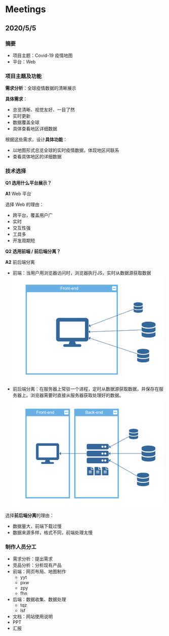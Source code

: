 # Meetings

## 2020/5/5

### 摘要

- 项目主题：Covid-19 疫情地图
- 平台：Web

### 项目主题及功能

**需求分析**：全球疫情数据的清晰展示

**具体需求**：
- 总览清晰、视觉友好、一目了然
- 实时更新
- 数据覆盖全球
- 具体查看地区详细数据

根据这些需求，设计**具体功能**：

- 以地图形式总览全球的实时疫情数据，体现地区间联系
- 查看具体地区的详细数据

### 技术选择

**Q1 选用什么平台展示？**

**A1** Web 平台

选择 Web 的理由：

- 跨平台，覆盖用户广
- 实时
- 交互性强
- 工具多
- 开发周期短

**Q2 选用前端 / 前后端分离？**

**A2** 前后端分离

- 前端：当用户用浏览器访问时，浏览器执行JS，实时从数据源获取数据
    ![前端项目](assets/f.png)
- 前后端分离：在服务器上常驻一个进程，定时从数据源获取数据，并保存在服务器上。浏览器需要时直接从服务器获取处理好的数据。
    ![前后端分离项目](assets/f-b.png)

<!-- 各自优缺点：

- 仅前端
  - 无需后端，简单
  - 数据保证实时获取
  - 在浏览器执行，加载太慢
- 前后端分离
  - 访问快
  - 需要服务器储存、处理数据
  - 需要开发服务器端程序
  - 服务器获取数据需要定时，而非实时 -->

选择**前后端分离**的理由：

- 数据量大，前端下载过慢
- 数据来源多样，格式不同，前端处理太慢

### 制作人员分工

- 需求分析：提出需求
- 竞品分析：分析现有产品
- 前端：网页布局、地图制作
  - yyt
  - pxw
  - zpy
  - fhn
- 后端：数据收集、数据处理
  - tqz
  - lsf
- 文档：网站使用说明
- PPT
- 汇报